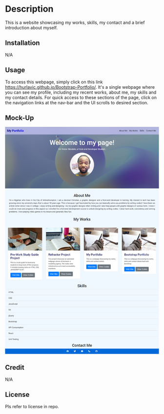 # Description
This is a website showcasing my works, skills, my contact and a brief introduction about myself.

## Installation
N/A

## Usage
To access this webpage, simply click on this link https://hurlavic.github.io/Bootstrap-Portfolio/. It's a single webpage where you can see my profile, including my recent works, about me, my skills and my contact details. For quick access to these sections of the page, click on the navigation links at the nav-bar and the UI scrolls to desired section.

## Mock-Up
![alt text](./images/mock.png)

## Credit
N/A

## License
Pls refer to license in repo.